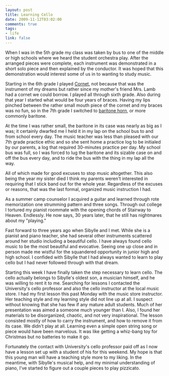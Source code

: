 ```yaml
--- 
layout: post
title: Learning Cello
date: 2009-11-12T03:02:00
comments: true
tags:
- life
link: false
---
```

When I was in the 5th grade my class was taken by bus to one of the middle or high schools where we heard the student orchestra play. After the arranged pieces were complete, each instrument was demonstrated in a short solo piece and then explained by the conductor. It was hoped that this demonstration would interest some of us in to wanting to study music.

Starting in the 6th grade I played <a title="Cornet" href="http://en.wikipedia.org/wiki/Cornet" target="_blank">Cornet</a>, not because that was the instrument of my dreams but rather since my mother's friend Mrs. Lamb had a cornet we could borrow. I played all through sixth grade. Also during that year I started what would be four years of braces. Having my lips pinched between the rather small mouth piece of the cornet and my braces was no fun, so in the 7th grade I switched to <a title="Baritone horn" href="http://en.wikipedia.org/wiki/Baritone_horn" target="_blank">baritone horn</a>, or more commonly baritone.

At the time I was rather small, the baritone in its case was nearly as big as I was; it certainly dwarfed me I held it in my lap on the school bus to and from school every day. The music teacher was less than pleased with our 7th grade practice ethic and so she sent home a practice log to be initialed by our parents, a log that required 30-minutes practice per day. My school bus was full, so I was forced to lug the baritone and its sizable case on and off the bus every day, and to ride the bus with the thing in my lap all the way.

All of which made for good excuses to stop music altogether. This also being the year my sister died I think my parents weren't interested in requiring that I stick band out for the whole year. Regardless of the excuses or reasons, that was the last formal, organized music instruction I had.

As a summer camp counselor I acquired a guitar and learned through rote memorization one strumming pattern and three songs. Through out college I tortured my pianist roommate with the opening chords of Stairway to Heaven. Endlessly. He now says, 30 years later, that he still has nightmares about my "playing."

Fast forward to three years ago when Sibylle and I met. While she is a pianist and piano teacher, she had several other instruments scattered around her studio including a beautiful cello. I have always found cello music to be the most beautiful and evocative. Seeing one up close and in person made me wistful for the squandered opportunity in junior high and high school. I confided with Sibylle that I had always wanted to learn to play cello but I had never followed through with that dream.

Starting this week I have finally taken the step necessary to learn cello. The cello actually belongs to Sibylle's oldest son, a musician himself, and he was willing to rent it to me. Searching for lessons I contacted the University's cello professor and also the cello instructor at the local music store. I had my first lesson this past Monday with the music store instructor. Her teaching style and my learning style did not line up at all. I suspect without knowing that she has few if any mature adult students. Much of her presentation was aimed a someone much younger than I. Also, I found her materials to be disorganized, chaotic, and not very inspirational. The lesson consisted mostly of how to carry the instrument, and how to remove it from its case. We didn't play at all. Learning even a simple open string song or piece would have been marvelous. It was like getting a whiz-bang toy for Christmas but no batteries to make it go.

Fortunately the contact with University's cello professor paid off as I now have a lesson set up with a student of his for this weekend. My hope is that this young man will have a teaching style more to my liking. In the meantime, with Sibylle's musical help, and my minimal understanding of piano, I've started to figure out a couple pieces to play pizzicato.
